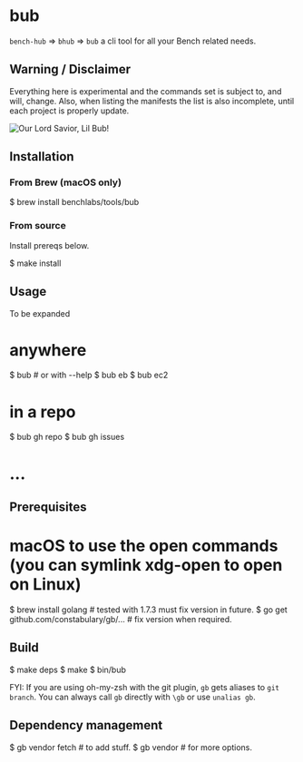 # bub

`bench-hub` ⇒ `bhub` ⇒ `bub` a cli tool for all your Bench related needs.

## Warning / Disclaimer

Everything here is experimental and the commands set is subject to, and will,
change. Also, when listing the manifests the list is also incomplete, until each
project is properly update.

![Our Lord Savior, Lil Bub!](https://upload.wikimedia.org/wikipedia/commons/thumb/3/3f/Lil_Bub_2013_%28crop_for_thumb%29.jpg/440px-Lil_Bub_2013_%28crop_for_thumb%29.jpg)

## Installation

### From Brew (macOS only)
  $ brew install benchlabs/tools/bub

### From source

Install prereqs below.

  $ make install

## Usage

To be expanded

  # anywhere
  $ bub # or with --help
  $ bub eb
  $ bub ec2

  # in a repo
  $ bub gh repo
  $ bub gh issues
  # ...

## Prerequisites

  # macOS to use the open commands (you can symlink xdg-open to open on Linux)
  $ brew install golang # tested with 1.7.3 must fix version in future.
  $ go get github.com/constabulary/gb/... # fix version when required.

## Build

  $ make deps
  $ make
  $ bin/bub<your-platform>

FYI: If you are using oh-my-zsh with the git plugin, `gb` gets aliases to `git branch`. You
can always call `gb` directly with `\gb` or use `unalias gb`.

## Dependency management

$ gb vendor fetch # to add stuff.
  $ gb vendor # for more options.
